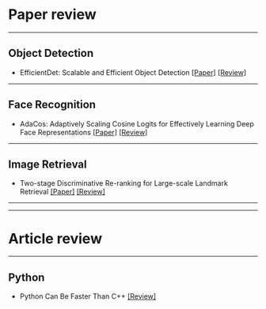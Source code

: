 # Paper review

---

## Object Detection
- EfficientDet: Scalable and Efficient Object Detection [[Paper]](https://arxiv.org/abs/1911.09070) [[Review]](https://github.com/dsskim/review/blob/master/Papers/ObjectDetection/EfficientDet.md)

---

## Face Recognition
- AdaCos: Adaptively Scaling Cosine Logits for Effectively Learning Deep Face Representations [[Paper]](https://arxiv.org/abs/1905.00292) [[Review]](https://github.com/dsskim/review/blob/master/Papers/FaceRecognition/AdaCos.md)

---

## Image Retrieval
- Two-stage Discriminative Re-ranking for Large-scale Landmark Retrieval [[Paper]](https://arxiv.org/abs/2003.11211) [[Review]](https://github.com/dsskim/review/blob/master/Papers/ImageRetrieval/Two-stage_Discriminative_Re-ranking_for_Large-scale_Landmark_Retrieval.md)

---
---

# Article review

---

## Python
- Python Can Be Faster Than C++ [[Review]](https://github.com/dsskim/review/blob/master/Article/Python/numba.md)
